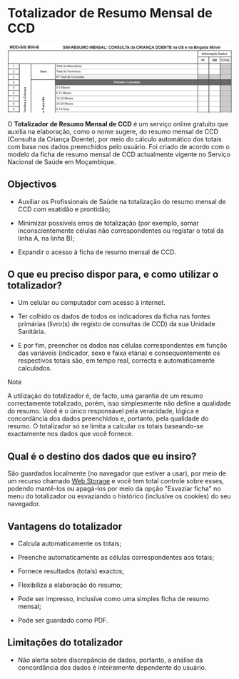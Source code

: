 # Totalizador de Resumo Mensal de CCD

![Trecho do Totalizador do Resumo Mensal de CCD](imagens/totalizador-de-resumo-mensal-de-ccd.png)

O **Totalizador de Resumo Mensal de CCD** é um serviço online gratuito que auxilia na elaboração, como o nome sugere, do resumo mensal de CCD (Consulta da Criança Doente), por meio do cálculo automático dos totais com base nos dados preenchidos pelo usuário. Foi criado de acordo com o modelo da ficha de resumo mensal de CCD actualmente vigente no Serviço Nacional de Saúde em Moçambique.


## Objectivos

* Auxiliar os Profissionais de Saúde na totalização do resumo mensal de CCD com exatidão e prontidão;

* Minimizar possíveis erros de totalização (por exemplo, somar inconscientemente células não correspondentes ou registar o total da linha A, na linha B);

* Expandir o acesso à ficha de resumo mensal de CCD.


## O que eu preciso dispor para, e como utilizar o totalizador?

* Um celular ou computador com acesso à internet.

* Ter colhido os dados de todos os indicadores da ficha nas fontes primárias (livro(s) de registo de consultas de CCD) da sua Unidade Sanitária.

* E por fim, preencher os dados nas células correspondentes em função das variáveis (indicador, sexo e faixa etária) e consequentemente os respectivos totais são, em tempo real, correcta e automaticamente calculados.


>[!NOTE]
>
> A utilização do totalizador é, de facto, uma garantia de um resumo correctamente totalizado, porém, isso simplesmente não define a qualidade do resumo. Você é o único responsável pela veracidade, lógica e concordância dos dados preenchidos e, portanto, pela qualidade do resumo. O totalizador só se limita a calcular os totais baseando-se exactamente nos dados que você fornece.


## Qual é o destino dos dados que eu insiro?

São guardados localmente (no navegador que estiver a usar), por meio de um recurso chamado [Web Storage](https://developer.mozilla.org/pt-BR/docs/Web/API/Web_Storage_API) e você tem total controle sobre esses, podendo mantê-los ou apagá-los por meio da opção "Esvaziar ficha" no menu do totalizador ou esvaziando o histórico (inclusíve os cookies) do seu navegador.


## Vantagens do totalizador

* Calcula automaticamente os totais;

* Preenche automaticamente as células correspondentes aos totais;

* Fornece resultados (totais) exactos;

* Flexibiliza a elaboração do resumo;

* Pode ser impresso, inclusíve como uma simples ficha de resumo mensal;

* Pode ser guardado como PDF.


## Limitações do totalizador

* Não alerta sobre discrepância de dados, portanto, a análise da concordância dos dados é inteiramente dependente do usuário.